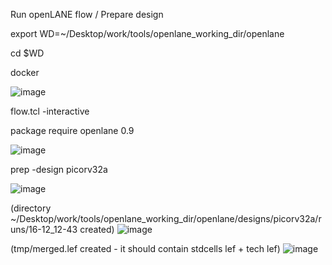 Run openLANE flow / Prepare design

export WD=~/Desktop/work/tools/openlane_working_dir/openlane

cd $WD

docker

![image](https://github.com/user-attachments/assets/e92a482f-0b48-4469-9e00-94635dd243e3)

flow.tcl -interactive

package require openlane 0.9

![image](https://github.com/user-attachments/assets/ad651f49-75c1-47db-8642-4d565ed2360d)

prep -design picorv32a

![image](https://github.com/user-attachments/assets/3aa5bec3-3973-407d-81d3-5724129053a8)

(directory ~/Desktop/work/tools/openlane_working_dir/openlane/designs/picorv32a/runs/16-12_12-43 created)
![image](https://github.com/user-attachments/assets/ff2d09f1-fe56-4961-b53f-b26660efd2e4)

(tmp/merged.lef created - it should contain stdcells lef + tech lef)
![image](https://github.com/user-attachments/assets/80824a8f-171b-4248-9678-306f6f383781)


